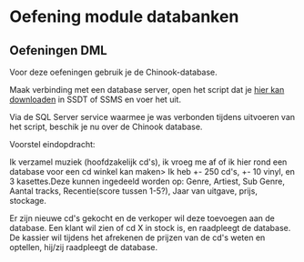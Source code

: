 # Oefening module databanken

## Oefeningen DML

Voor deze oefeningen gebruik je de Chinook-database.

Maak verbinding met een database server, open het script dat je [hier kan downloaden](https://raw.githubusercontent.com/lerocha/chinook-database/master/ChinookDatabase/DataSources/Chinook_SqlServer.sql) in SSDT of SSMS en voer het uit.

Via de SQL Server service waarmee je was verbonden tijdens uitvoeren van het script, beschik je nu over de Chinook database.

Voorstel eindopdracht:

Ik verzamel muziek (hoofdzakelijk cd's), ik vroeg me af of ik hier rond een database voor een cd winkel kan maken>
Ik heb +- 250 cd's, +- 10 vinyl, en 3 kasettes.Deze kunnen ingedeeld worden op: Genre, Artiest, Sub Genre, Aantal tracks, Recentie(score tussen 1-5?), Jaar van uitgave, prijs, stockage.

Er zijn nieuwe cd's gekocht en de verkoper wil deze toevoegen aan de database.
Een klant wil zien of cd X in stock is, en raadpleegt de database.
De kassier wil tijdens het afrekenen de prijzen van de cd's weten en optellen, hij/zij raadpleegt de database.
